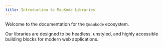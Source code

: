 ```yaml
---
title: Introduction to MauKode Libraries
---
```


Welcome to the documentation for the `@maukode` ecosystem.

Our libraries are designed to be headless, unstyled, and highly accessible building blocks for modern web applications.